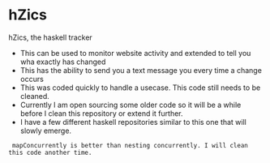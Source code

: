 # hZics
hZics, the haskell tracker


- This can be used to monitor website activity and extended to tell you wha exactly has changed 
- This has the ability to send you a text message you every time a change occurs
- This was coded quickly to handle a usecase. This code still needs to be cleaned.  
- Currently I am open sourcing some older code so it will be a while before I clean this repository or extend it further. 
- I have a few different haskell repositories similar to this one that will slowly emerge. 

` mapConcurrently is better than nesting concurrently. I will clean this code another time.` 


